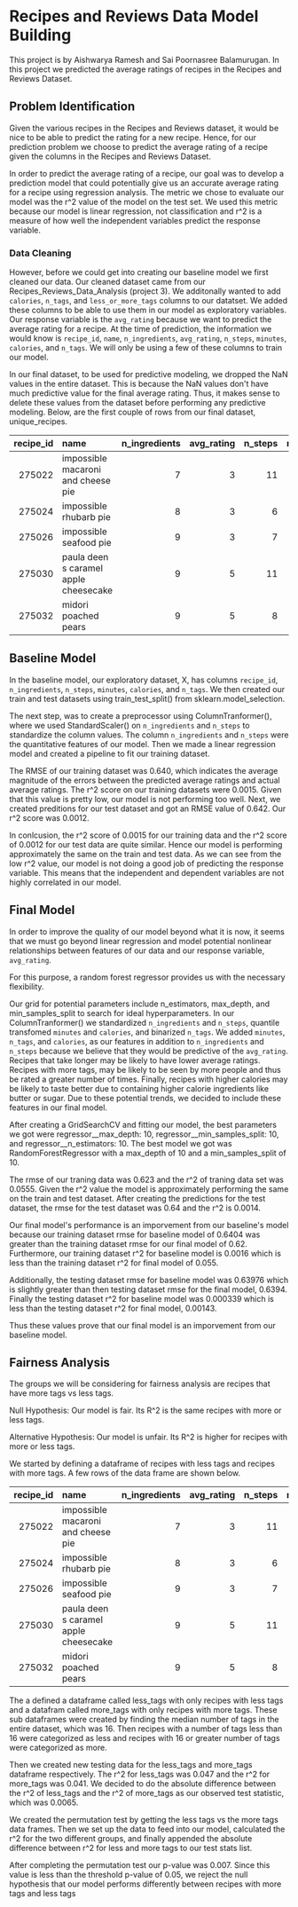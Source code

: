 # Recipes and Reviews Data Model Building
This project is by Aishwarya Ramesh and Sai Poornasree Balamurugan. In this project we predicted the average ratings of recipes in the Recipes and Reviews Dataset. 

## Problem Identification 
Given the various recipes in the Recipes and Reviews dataset, it would be nice to be able to predict the rating for a new recipe. Hence, for our prediction problem we choose to predict the average rating of a recipe given the columns in the Recipes and Reviews Dataset. 

In order to predict the average rating of a recipe, our goal was to develop a prediction model that could potentially give us an accurate average rating for a recipe using regression analysis. The metric we chose to evaluate our model was the r^2 value of the model on the test set. We used this metric because our model is linear regression, not classification and r^2 is a measure of how well the independent variables predict the response variable.

### Data Cleaning
However, before we could get into creating our baseline model we first cleaned our data. Our cleaned dataset came from our Recipes_Reviews_Data_Analysis (project 3). We additonally wanted to add `calories`, `n_tags`, and `less_or_more_tags` columns to our datatset. We added these columns to be able to use them in our model as exploratory variables. Our response variable is the `avg_rating` because we want to predict the average rating for a recipe. At the time of prediction, the information we would know is `recipe_id`, `name`, `n_ingredients`, `avg_rating`, `n_steps`, `minutes`, `calories`, and `n_tags`. We will only be using a few of these columns to train our model. 

In our final dataset, to be used for predictive modeling, we dropped the NaN values in the entire dataset. This is because the NaN values don't have much predictive value for the final average rating. Thus, it makes sense to delete these values from the dataset before performing any predictive modeling. Below, are the first couple of rows from our final dataset, unique_recipes. 

|   recipe_id | name                                  |   n_ingredients |   avg_rating |   n_steps |   minutes |   calories |   n_tags |
|------------:|:--------------------------------------|----------------:|-------------:|----------:|----------:|-----------:|---------:|
|      275022 | impossible macaroni and cheese pie    |               7 |            3 |        11 |        50 |      386.1 |       15 |
|      275024 | impossible rhubarb pie                |               8 |            3 |         6 |        55 |      377.1 |        9 |
|      275026 | impossible seafood pie                |               9 |            3 |         7 |        45 |      326.6 |       17 |
|      275030 | paula deen s caramel apple cheesecake |               9 |            5 |        11 |        45 |      577.7 |       10 |
|      275032 | midori poached pears                  |               9 |            5 |         8 |        25 |      386.9 |       24 |


## Baseline Model 
In the baseline model, our exploratory dataset, X, has columns `recipe_id`, `n_ingredients`, `n_steps`, `minutes`, `calories`, and `n_tags`. We then created our train and test datasets using train_test_split() from sklearn.model_selection. 

The next step, was to create a preprocessor using ColumnTranformer(), where we used StandardScaler() on `n_ingredients` and `n_steps` to standardize the column values. The column `n_ingredients` and `n_steps` were the quantitative features of our model. Then we made a linear regression model and created a pipeline to fit our training dataset. 

The RMSE of our training dataset was 0.640, which indicates the average magnitude of the errors between the predicted average ratings and actual average ratings. The r^2 score on our training datasets were 0.0015. Given that this value is pretty low, our model is not performing too well. Next, we created preditions for our test dataset and got an RMSE value of 0.642. Our r^2 score was 0.0012. 

In conlcusion, the r^2 score of 0.0015 for our training data and the r^2 score of 0.0012 for our test data are quite similar. Hence our model is performing approximately the same on the train and test data. As we can see from the low r^2 value, our model is not doing a good job of predicting the response variable. This means that the independent and dependent variables are not highly correlated in our model. 

## Final Model 
In order to improve the quality of our model beyond what it is now, it seems that we must go beyond linear regression and model potential nonlinear relationships between features of our data and our response variable, `avg_rating`.

For this purpose, a random forest regressor provides us with the necessary flexibility.

Our grid for potential parameters include n_estimators, max_depth, and min_samples_split to search for ideal hyperparameters. In our ColumnTranformer() we standardized `n_ingredients` and `n_steps`, quantile transfomed `minutes` and `calories`, and binarized `n_tags`. We added `minutes`, `n_tags`, and `calories`, as our features in addition to `n_ingredients` and `n_steps` because we believe that they would be predictive of the `avg_rating`. Recipes that take longer may be likely to have lower average ratings. Recipes with more tags, may be likely to be seen by more people and thus be rated a greater number of times. Finally, recipes with higher calories may be likely to taste better due to containing higher calorie ingredients like butter or sugar. Due to these potential trends, we decided to include these features in our final model. 

After creating a GridSearchCV and fitting our model, the best parameters we got were regressor__max_depth: 10, regressor__min_samples_split: 10, and regressor__n_estimators: 10. The best model we got was RandomForestRegressor with a  max_depth of 10 and a min_samples_split of 10.  

The rmse of our traning data was 0.623 and the r^2  of traning data set was 0.0555. Given the r^2 value the model is approximately performing the same on the train and test dataset. After creating the predictions for the test dataset, the rmse for the test dataset was 0.64 and the r^2 is 0.0014. 

Our final model's performance is an imporvement from our baseline's model because our training dataset rmse for baseline model of 0.6404 was greater than the training dataset rmse for our final model of 0.62. Furthermore, our training dataset r^2 for baseline model is 0.0016 which is less than the training dataset r^2 for final model of 0.055. 

Additionally, the testing dataset rmse for baseline model was 0.63976 which is slightly greater than then testing dataset rmse for the final model, 0.6394. Finally the testing dataset r^2 for baseline model was 0.000339 which is less than the testing dataset r^2 for final model, 0.00143. 

Thus these values prove that our final model is an imporvement from our baseline model. 


## Fairness Analysis 
The groups we will be considering for fairness analysis are recipes that have more tags vs less tags.

Null Hypothesis: Our model is fair. Its R^2 is the same recipes with more or less tags.

Alternative Hypothesis: Our model is unfair. Its R^2 is higher for recipes with more or less tags.

We started by defining a dataframe of recipes with less tags and recipes with more tags. A few rows of the data frame are shown below.

|   recipe_id | name                                  |   n_ingredients |   avg_rating |   n_steps |   minutes |   calories |   n_tags | less_or_more_tags   |
|------------:|:--------------------------------------|----------------:|-------------:|----------:|----------:|-----------:|---------:|:--------------------|
|      275022 | impossible macaroni and cheese pie    |               7 |            3 |        11 |        50 |      386.1 |       15 | less                |
|      275024 | impossible rhubarb pie                |               8 |            3 |         6 |        55 |      377.1 |        9 | less                |
|      275026 | impossible seafood pie                |               9 |            3 |         7 |        45 |      326.6 |       17 | more                |
|      275030 | paula deen s caramel apple cheesecake |               9 |            5 |        11 |        45 |      577.7 |       10 | less                |
|      275032 | midori poached pears                  |               9 |            5 |         8 |        25 |      386.9 |       24 | more                |

The a defined a dataframe called less_tags with only recipes with less tags and a datafram called more_tags with only recipes with more tags. These sub dataframes were created by finding the median number of tags in the entire dataset, which was 16. Then recipes with a number of tags less than 16 were categorized as less and recipes with 16 or greater number of tags were categorized as more. 

Then we created new testing data for the less_tags and more_tags dataframe respectively. The r^2 for less_tags was 0.047 and the r^2 for more_tags was 0.041. We decided to do the absolute difference between the r^2 of less_tags and the r^2 of more_tags as our observed test statistic, which was 0.0065. 

We created the permutation test by getting the less tags vs the more tags data frames. Then we set up the data to feed into our model, calculated the r^2 for the two different groups, and finally appended the absolute difference between r^2 for less and more tags to our test stats list. 

After completing the permutation test our p-value was 0.007. Since this value is less than the threshold p-value of 0.05, we reject the null hypothesis that our model performs differently between recipes with more tags and less tags





